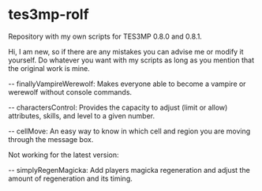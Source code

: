 # tes3mp-rolf
Repository with my own scripts for TES3MP 0.8.0 and 0.8.1.

Hi, I am new, so if there are any mistakes you can advise me or modify it yourself.
Do whatever you want with my scripts as long as you mention that the original work is mine.

-- finallyVampireWerewolf: Makes everyone able to become a vampire or werewolf without console commands.

-- charactersControl: Provides the capacity to adjust (limit or allow) attributes, skills, and level to a given number.

-- cellMove: An easy way to know in which cell and region you are moving through the message box.

Not working for the latest version:

-- simplyRegenMagicka: Add players magicka regeneration and adjust the amount of regeneration and its timing.
